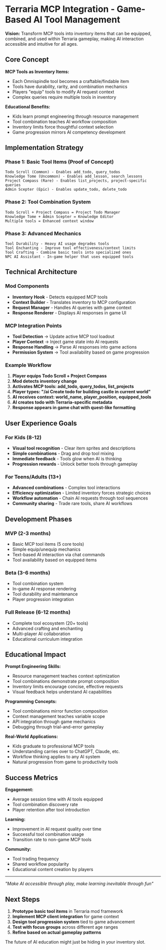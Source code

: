 # Terraria MCP Integration - Game-Based AI Tool Management

**Vision:** Transform MCP tools into inventory items that can be equipped, combined, and used within Terraria gameplay, making AI interaction accessible and intuitive for all ages.

## Core Concept

**MCP Tools as Inventory Items:**
- Each Omnispindle tool becomes a craftable/findable item
- Tools have durability, rarity, and combination mechanics  
- Players "equip" tools to modify AI request context
- Complex queries require multiple tools in inventory

**Educational Benefits:**
- Kids learn prompt engineering through resource management
- Tool combination teaches AI workflow composition
- Inventory limits force thoughtful context selection
- Game progression mirrors AI competency development

## Implementation Strategy

### Phase 1: Basic Tool Items (Proof of Concept)
```
Todo Scroll (Common) - Enables add_todo, query_todos
Knowledge Tome (Uncommon) - Enables add_lesson, search_lessons  
Project Compass (Rare) - Enables list_projects, project-specific queries
Admin Scepter (Epic) - Enables update_todo, delete_todo
```

### Phase 2: Tool Combination System
```
Todo Scroll + Project Compass = Project Todo Manager
Knowledge Tome + Admin Scepter = Knowledge Editor
Multiple tools = Enhanced context window
```

### Phase 3: Advanced Mechanics
```
Tool Durability - Heavy AI usage degrades tools
Tool Enchanting - Improve tool effectiveness/context limits
Tool Crafting - Combine basic tools into specialized ones
NPC AI Assistant - In-game helper that uses equipped tools
```

## Technical Architecture

### Mod Components
- **Inventory Hook** - Detects equipped MCP tools
- **Context Builder** - Translates inventory to MCP configuration
- **Request Manager** - Handles AI queries with game context
- **Response Renderer** - Displays AI responses in game UI

### MCP Integration Points
- **Tool Detection** → Update active MCP tool loadout
- **Player Context** → Inject game state into AI requests
- **Response Handling** → Parse AI responses into game actions
- **Permission System** → Tool availability based on game progression

### Example Workflow
1. **Player equips Todo Scroll + Project Compass**
2. **Mod detects inventory change**
3. **Activates MCP tools: add_todo, query_todos, list_projects**
4. **Player types: "/ai Create todo for building castle in current world"**
5. **AI receives context: world_name, player_position, equipped_tools**
6. **AI creates todo with Terraria-specific metadata**
7. **Response appears in game chat with quest-like formatting**

## User Experience Goals

### For Kids (8-12)
- **Visual tool recognition** - Clear item sprites and descriptions
- **Simple combinations** - Drag and drop tool mixing
- **Immediate feedback** - Tools glow when AI is thinking
- **Progression rewards** - Unlock better tools through gameplay

### For Teens/Adults (13+)
- **Advanced combinations** - Complex tool interactions
- **Efficiency optimization** - Limited inventory forces strategic choices
- **Workflow automation** - Chain AI requests through tool sequences  
- **Community sharing** - Trade rare tools, share AI workflows

## Development Phases

### MVP (2-3 months)
- Basic MCP tool items (5 core tools)
- Simple equip/unequip mechanics
- Text-based AI interaction via chat commands
- Tool availability based on equipped items

### Beta (3-6 months)  
- Tool combination system
- In-game AI response rendering
- Tool durability and maintenance
- Player progression integration

### Full Release (6-12 months)
- Complete tool ecosystem (20+ tools)
- Advanced crafting and enchanting
- Multi-player AI collaboration
- Educational curriculum integration

## Educational Impact

**Prompt Engineering Skills:**
- Resource management teaches context optimization
- Tool combinations demonstrate prompt composition
- Inventory limits encourage concise, effective requests
- Visual feedback helps understand AI capabilities

**Programming Concepts:**
- Tool combinations mirror function composition  
- Context management teaches variable scope
- API integration through game mechanics
- Debugging through trial-and-error gameplay

**Real-World Applications:**
- Kids graduate to professional MCP tools
- Understanding carries over to ChatGPT, Claude, etc.
- Workflow thinking applies to any AI system
- Natural progression from game to productivity tools

## Success Metrics

**Engagement:**
- Average session time with AI tools equipped
- Tool combination discovery rate
- Player retention after tool introduction

**Learning:**
- Improvement in AI request quality over time
- Successful tool combination usage
- Transition rate to non-game MCP tools

**Community:**
- Tool trading frequency
- Shared workflow popularity  
- Educational content creation by players

---

*"Make AI accessible through play, make learning inevitable through fun"*

## Next Steps

1. **Prototype basic tool items** in Terraria mod framework
2. **Implement MCP client integration** for game context
3. **Design tool progression system** tied to game advancement
4. **Test with focus groups** across different age ranges
5. **Refine based on actual gameplay patterns**

The future of AI education might just be hiding in your inventory slot.